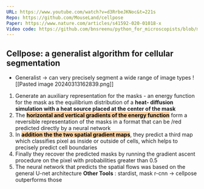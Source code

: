 ```yaml
---
URL: https://www.youtube.com/watch?v=d3RrbeJKNoc&t=221s
Repo: https://github.com/MouseLand/cellpose
Paper: https://www.nature.com/articles/s41592-020-01018-x
Video code: https://github.com/bnsreenu/python_for_microscopists/blob/master/305_What_is_Cellpose_algorithm_for_segmentation.ipynb
---
```

## Cellpose: a generalist algorithm for cellular segmentation
 - Generalist -> can very precisely segment a wide range of image types
 ![[Pasted image 20240313162839.png]]
 1. Generate an auxiliary representation for the masks - an energy function for the mask as the equilibrium distribution of a **heat- diffusion simulation with a heat source placed at the center of the mask**
 2. The **<mark style="background: #FFB86CA6;">horizontal and vertical gradients of the energy function</mark>** form a reversible representation of the masks in a format that can be /red predicted directly by a neural network
 3. In **<mark style="background: #FFB86CA6;">addition the the two spatial gradient maps</mark>**, they predict a third map which classifies pixel as inside or outside of cells, which helps to precisely predict cell boundaries
 4. Finally they recover the predicted masks by running the gradient ascent procedure on the pixel with probabilities greater than 0.5
 5. The neural network that predicts the spatial flows was based on the general U-net architecture
**Other Tools** : stardist, mask r-cnn -> cellpose outperforms those